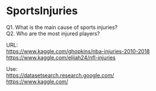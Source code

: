 # SportsInjuries

Q1. What is the main cause of sports injuries?
<br>
Q2. Who are the most injured players?

URL: 
<br>
https://www.kaggle.com/ghopkins/nba-injuries-2010-2018
<br>
https://www.kaggle.com/elijah24/nfl-injuries 















Use: 
<br>
https://datasetsearch.research.google.com/
<br>
https://www.kaggle.com/
